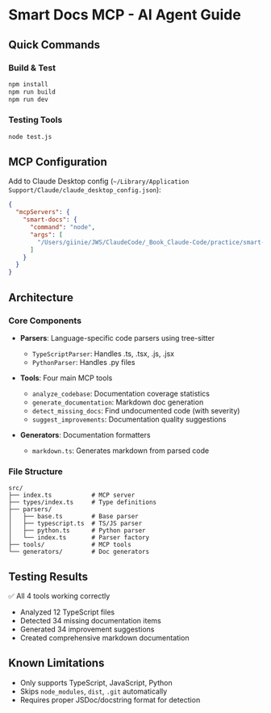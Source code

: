 # Smart Docs MCP - AI Agent Guide

## Quick Commands

### Build & Test
```bash
npm install
npm run build
npm run dev
```

### Testing Tools
```bash
node test.js
```

## MCP Configuration

Add to Claude Desktop config (`~/Library/Application Support/Claude/claude_desktop_config.json`):

```json
{
  "mcpServers": {
    "smart-docs": {
      "command": "node",
      "args": [
        "/Users/giinie/JWS/ClaudeCode/_Book_Claude-Code/practice/smart-docs-mcp/dist/index.js"
      ]
    }
  }
}
```

## Architecture

### Core Components
- **Parsers**: Language-specific code parsers using tree-sitter
  - `TypeScriptParser`: Handles .ts, .tsx, .js, .jsx
  - `PythonParser`: Handles .py files
  
- **Tools**: Four main MCP tools
  - `analyze_codebase`: Documentation coverage statistics
  - `generate_documentation`: Markdown doc generation
  - `detect_missing_docs`: Find undocumented code (with severity)
  - `suggest_improvements`: Documentation quality suggestions

- **Generators**: Documentation formatters
  - `markdown.ts`: Generates markdown from parsed code

### File Structure
```
src/
├── index.ts           # MCP server
├── types/index.ts     # Type definitions
├── parsers/
│   ├── base.ts        # Base parser
│   ├── typescript.ts  # TS/JS parser
│   ├── python.ts      # Python parser
│   └── index.ts       # Parser factory
├── tools/             # MCP tools
└── generators/        # Doc generators
```

## Testing Results

✅ All 4 tools working correctly
- Analyzed 12 TypeScript files
- Detected 34 missing documentation items
- Generated 34 improvement suggestions
- Created comprehensive markdown documentation

## Known Limitations

- Only supports TypeScript, JavaScript, Python
- Skips `node_modules`, `dist`, `.git` automatically
- Requires proper JSDoc/docstring format for detection

